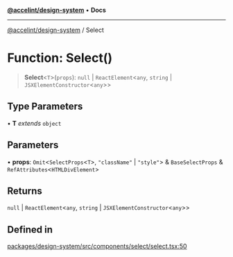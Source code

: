 [**@accelint/design-system**](../README.md) • **Docs**

***

[@accelint/design-system](../README.md) / Select

# Function: Select()

> **Select**\<`T`\>(`props`): `null` \| `ReactElement`\<`any`, `string` \| `JSXElementConstructor`\<`any`\>\>

## Type Parameters

• **T** *extends* `object`

## Parameters

• **props**: `Omit`\<`SelectProps`\<`T`\>, `"className"` \| `"style"`\> & `BaseSelectProps` & `RefAttributes`\<`HTMLDivElement`\>

## Returns

`null` \| `ReactElement`\<`any`, `string` \| `JSXElementConstructor`\<`any`\>\>

## Defined in

[packages/design-system/src/components/select/select.tsx:50](https://github.com/gohypergiant/standard-toolkit/blob/258694cea8ed8bbd956b3cf5da47c2c9debcf127/packages/design-system/src/components/select/select.tsx#L50)
